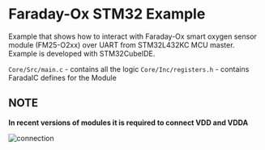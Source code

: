 # Faraday-Ox STM32 Example

Example that shows how to interact with Faraday-Ox smart oxygen sensor module (FM25-O2xx) over UART from STM32L432KC MCU master.
Example is developed with STM32CubeIDE.

```Core/Src/main.c``` - contains all the logic
```Core/Inc/registers.h``` - contains FaradaIC defines for the Module 

## NOTE
**In recent versions of modules it is required to connect VDD and VDDA**

![connection](connection.jpg)
